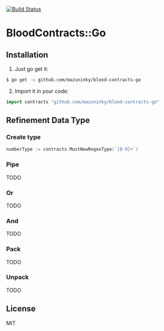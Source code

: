 [![Build Status](https://travis-ci.com/mazuninky/blood-contracts-go.svg?branch=master)](https://travis-ci.com/mazuninky/blood-contracts-go)

# BloodContracts::Go

## Installation

1. Just go get it:

```sh
$ go get -u github.com/mazuninky/blood-contracts-go
```

2. Import it in your code:

```go
import contracts "github.com/mazuninky/blood-contracts-go"
```

## Refinement Data Type

### Create type

```go
numberType := contracts.MustNewRegexType(`[0-9]+`)
```

### Pipe

TODO

### Or

TODO

### And

TODO

### Pack

TODO

### Unpack

TODO

## License

MIT